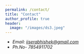 ```yaml
---
permalink: /contact/
title: "Contact"
author_profile: true
header:
  image: "/images/ds3.jpeg"
---
```


* *Email: iiserabhishek@gmail.com*
* *Ph.No- 7854911702*
